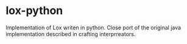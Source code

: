 # lox-python

Implementation of Lox writen in python. Close port of the original java implementation described in crafting interprreators.
